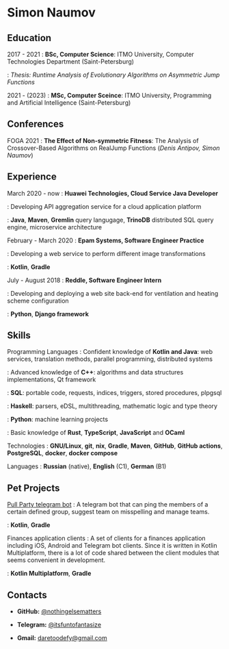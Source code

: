 Simon Naumov
============

Education
---------

2017 - 2021
: **BSc, Computer Science**: ITMO University, Computer Technologies Department (Saint-Petersburg)

: *Thesis: Runtime Analysis of Evolutionary Algorithms on Asymmetric Jump Functions*

2021 - (2023)
: **MSc, Computer Sceince**: ITMO University, Programming and Artificial Intelligence (Saint-Petersburg)

Conferences
-----------

FOGA 2021
: **The Effect of Non-symmetric Fitness**: The Analysis of Crossover-Based Algorithms on RealJump Functions (*Denis Antipov, Simon Naumov*)

Experience
----------

March 2020 - now
: **Huawei Technologies, Cloud Service Java Developer**

: Developing API aggregation service for a cloud application platform

: **Java**, **Maven**, **Gremlin** query langugage, **TrinoDB** distributed SQL query engine,
  microservice architecture

February - March 2020
: **Epam Systems, Software Engineer Practice**

: Developing a web service to perform different image transformations

: **Kotlin**, **Gradle**

July - August 2018
: **Reddle, Software Engineer Intern**

: Developing and deploying a web site back-end for ventilation and heating scheme configuration

: **Python**, **Django framework**

Skills
------

Programming Languages
: Confident knowledge of **Kotlin and Java**: web services, translation methods, parallel programming,
  distributed systems

: Advanced knowledge of **C++**: algorithms and data structures implementations, Qt framework

: **SQL**: portable code, requests, indices, triggers, stored procedures, plpgsql

: **Haskell**: parsers, eDSL, multithreading, mathematic logic and type theory

: **Python**: machine learning projects

: Basic knowledge of **Rust**, **TypeScript**, **JavaScript** and **OCaml**

Technologies
: **GNU/Linux**, **git**, **nix**, **Gradle**, **Maven**, **GitHub**, **GitHub actions**, **PostgreSQL**,
  **docker**, **docker compose**

Languages
: **Russian** (native), **English** (C1), **German** (B1)

Pet Projects
------------

[Pull Party telegram bot](https://github.com/pool-party/pull-party-bot)
: A telegram bot that can ping the members of a certain defined group, suggest team on misspelling and manage teams. 

: **Kotlin**, **Gradle**

Finances application clients
: A set of clients for a finances application including iOS, Android and Telegram bot clients. Since it is written in
  Kotlin Multiplatform, there is a lot of code shared between the client modules that seems convenient in development.

: **Kotlin Multiplatform**, **Gradle**

Contacts
--------

- **GitHub:** [\@nothingelsematters](https://github.com/nothingelsematters)

- **Telegram:** [\@itsfuntofantasize](https://t.me/itsfuntofantasize)

- **Gmail:** [daretoodefy@gmail.com](mailto:daretoodefy@gmail.com)
